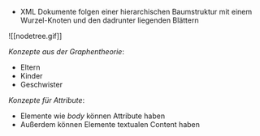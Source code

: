 - XML Dokumente folgen einer hierarchischen Baumstruktur mit einem Wurzel-Knoten und den dadrunter liegenden Blättern

![[nodetree.gif]]

*Konzepte aus der Graphentheorie*:
- Eltern
- Kinder
- Geschwister

*Konzepte für Attribute*:
- Elemente wie *body* können Attribute haben
- Außerdem können Elemente textualen Content haben